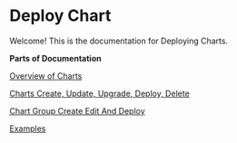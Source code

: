 # Deploy Chart

Welcome! This is the documentation for Deploying Charts.

**Parts of Documentation**

[Overview of Charts](overview-of-charts.md)

[Charts Create, Update, Upgrade, Deploy, Delete](deployment-of-charts.md)

[Chart Group Create Edit And Deploy](chart-group.md)

[Examples](examples/README.md)

